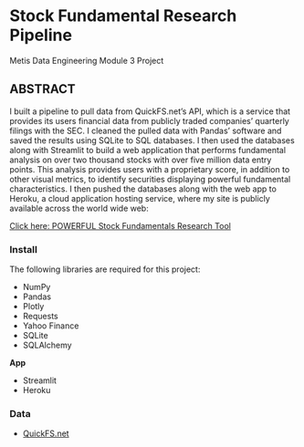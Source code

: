 # Stock Fundamental Research Pipeline
Metis Data Engineering Module 3 Project

## ABSTRACT

I built a pipeline to pull data from QuickFS.net’s API, which is a service that provides its users financial data from publicly traded companies’ quarterly filings with the SEC. I cleaned the pulled data with Pandas’ software and saved the results using SQLite to SQL databases. I then used the databases along with Streamlit to build a web application that performs fundamental analysis on over two thousand stocks with over five million data entry points. This analysis provides users with a proprietary score, in addition to other visual metrics, to identify securities displaying powerful fundamental characteristics. I then pushed the databases along with the web app to Heroku, a cloud application hosting service, where my site is publicly available across the world wide web: 

[Click here: POWERFUL Stock Fundamentals Research Tool](https://frozen-escarpment-19997.herokuapp.com/)

### Install
 The following libraries are required for this project:
 
  - NumPy
  - Pandas
  - Plotly
  - Requests
  - Yahoo Finance
  - SQLite
  - SQLAlchemy
  
**App**
  - Streamlit
  - Heroku

### Data
  - [QuickFS.net](https://quickfs.net/)
